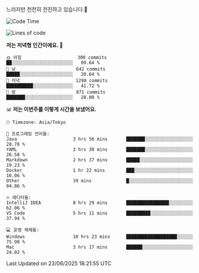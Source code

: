 느리지만 천천히 전진하고 있습니다.🐢

<!--START_SECTION:waka-->
![Code Time](http://img.shields.io/badge/Code%20Time-1%2C611%20hrs%2045%20mins-blue)

![Lines of code](https://img.shields.io/badge/%EC%A0%80%EB%8A%94%20%EC%97%AC%ED%83%9C%EA%B9%8C%EC%A7%80%20-920.3%20thousand%20%EC%A4%84%EC%9D%98%20%EC%BD%94%EB%93%9C%EB%A5%BC%20%EC%9E%91%EC%84%B1%ED%96%88%EC%96%B4%EC%9A%94.-blue)

**저는 저녁형 인간이에요. 🦉** 

```text
🌞 아침                     300 commits         ██░░░░░░░░░░░░░░░░░░░░░░░   09.64 % 
🌆 낮　                     642 commits         █████░░░░░░░░░░░░░░░░░░░░   20.64 % 
🌃 저녁                     1298 commits        ██████████░░░░░░░░░░░░░░░   41.72 % 
🌙 밤　                     871 commits         ███████░░░░░░░░░░░░░░░░░░   28.00 % 
```


📊 **저는 이번주를 이렇게 시간을 보냈어요.** 

```text
🕑︎ Timezone: Asia/Tokyo

💬 프로그래밍 언어들: 
Java                     3 hrs 56 mins       ███████░░░░░░░░░░░░░░░░░░   28.78 % 
YAML                     3 hrs 38 mins       ███████░░░░░░░░░░░░░░░░░░   26.58 % 
Markdown                 2 hrs 37 mins       █████░░░░░░░░░░░░░░░░░░░░   19.23 % 
Docker                   1 hr 22 mins        ███░░░░░░░░░░░░░░░░░░░░░░   10.06 % 
Other                    39 mins             █░░░░░░░░░░░░░░░░░░░░░░░░   04.86 % 

🔥 에디터들: 
IntelliJ IDEA            8 hrs 29 mins       ████████████████░░░░░░░░░   62.06 % 
VS Code                  5 hrs 11 mins       █████████░░░░░░░░░░░░░░░░   37.94 % 

💻 운영 체제들: 
Windows                  10 hrs 23 mins      ███████████████████░░░░░░   75.98 % 
Mac                      3 hrs 17 mins       ██████░░░░░░░░░░░░░░░░░░░   24.02 % 
```


 Last Updated on 23/06/2025 18:21:55 UTC
<!--END_SECTION:waka-->

